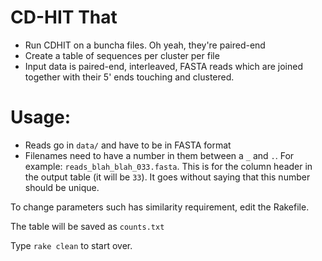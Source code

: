 # CD-HIT That

- Run CDHIT on a buncha files. Oh yeah, they're paired-end 
- Create a table of sequences per cluster per file
- Input data is paired-end, interleaved, FASTA reads which are joined together with their 5' ends touching and clustered.

# Usage:

- Reads go in `data/` and have to be in FASTA format
- Filenames need to have a number in them between a `_` and `.`. For example: `reads_blah_blah_033.fasta`. This is for the column header in the output table (it will be `33`). It goes without saying that this number should be unique.

To change parameters such has similarity requirement, edit the Rakefile.

The table will be saved as `counts.txt`

Type `rake clean` to start over.